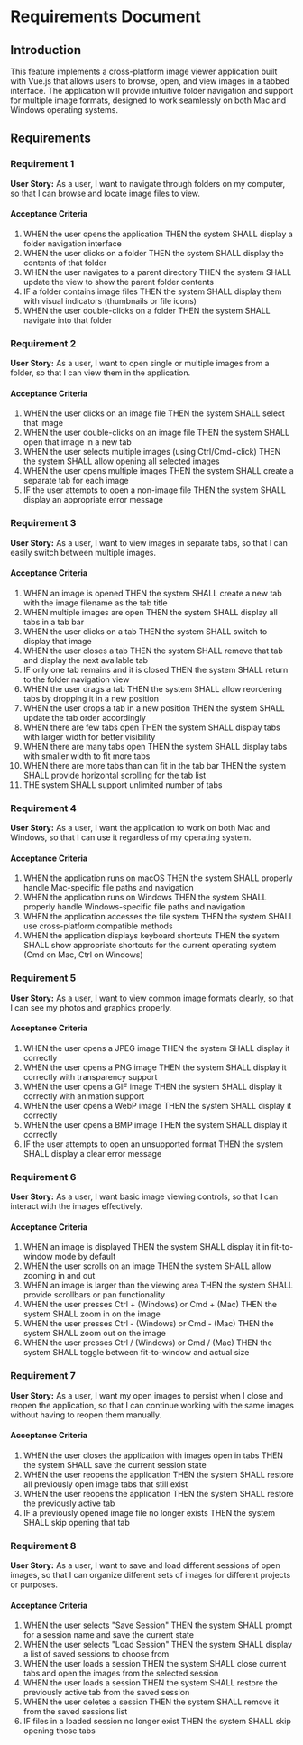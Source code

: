 # Requirements Document

## Introduction

This feature implements a cross-platform image viewer application built with Vue.js that allows users to browse, open, and view images in a tabbed interface. The application will provide intuitive folder navigation and support for multiple image formats, designed to work seamlessly on both Mac and Windows operating systems.

## Requirements

### Requirement 1

**User Story:** As a user, I want to navigate through folders on my computer, so that I can browse and locate image files to view.

#### Acceptance Criteria

1. WHEN the user opens the application THEN the system SHALL display a folder navigation interface
2. WHEN the user clicks on a folder THEN the system SHALL display the contents of that folder
3. WHEN the user navigates to a parent directory THEN the system SHALL update the view to show the parent folder contents
4. IF a folder contains image files THEN the system SHALL display them with visual indicators (thumbnails or file icons)
5. WHEN the user double-clicks on a folder THEN the system SHALL navigate into that folder

### Requirement 2

**User Story:** As a user, I want to open single or multiple images from a folder, so that I can view them in the application.

#### Acceptance Criteria

1. WHEN the user clicks on an image file THEN the system SHALL select that image
2. WHEN the user double-clicks on an image file THEN the system SHALL open that image in a new tab
3. WHEN the user selects multiple images (using Ctrl/Cmd+click) THEN the system SHALL allow opening all selected images
4. WHEN the user opens multiple images THEN the system SHALL create a separate tab for each image
5. IF the user attempts to open a non-image file THEN the system SHALL display an appropriate error message

### Requirement 3

**User Story:** As a user, I want to view images in separate tabs, so that I can easily switch between multiple images.

#### Acceptance Criteria

1. WHEN an image is opened THEN the system SHALL create a new tab with the image filename as the tab title
2. WHEN multiple images are open THEN the system SHALL display all tabs in a tab bar
3. WHEN the user clicks on a tab THEN the system SHALL switch to display that image
4. WHEN the user closes a tab THEN the system SHALL remove that tab and display the next available tab
5. IF only one tab remains and it is closed THEN the system SHALL return to the folder navigation view
6. WHEN the user drags a tab THEN the system SHALL allow reordering tabs by dropping it in a new position
7. WHEN the user drops a tab in a new position THEN the system SHALL update the tab order accordingly
8. WHEN there are few tabs open THEN the system SHALL display tabs with larger width for better visibility
9. WHEN there are many tabs open THEN the system SHALL display tabs with smaller width to fit more tabs
10. WHEN there are more tabs than can fit in the tab bar THEN the system SHALL provide horizontal scrolling for the tab list
11. THE system SHALL support unlimited number of tabs

### Requirement 4

**User Story:** As a user, I want the application to work on both Mac and Windows, so that I can use it regardless of my operating system.

#### Acceptance Criteria

1. WHEN the application runs on macOS THEN the system SHALL properly handle Mac-specific file paths and navigation
2. WHEN the application runs on Windows THEN the system SHALL properly handle Windows-specific file paths and navigation
3. WHEN the application accesses the file system THEN the system SHALL use cross-platform compatible methods
4. WHEN the application displays keyboard shortcuts THEN the system SHALL show appropriate shortcuts for the current operating system (Cmd on Mac, Ctrl on Windows)

### Requirement 5

**User Story:** As a user, I want to view common image formats clearly, so that I can see my photos and graphics properly.

#### Acceptance Criteria

1. WHEN the user opens a JPEG image THEN the system SHALL display it correctly
2. WHEN the user opens a PNG image THEN the system SHALL display it correctly with transparency support
3. WHEN the user opens a GIF image THEN the system SHALL display it correctly with animation support
4. WHEN the user opens a WebP image THEN the system SHALL display it correctly
5. WHEN the user opens a BMP image THEN the system SHALL display it correctly
6. IF the user attempts to open an unsupported format THEN the system SHALL display a clear error message

### Requirement 6

**User Story:** As a user, I want basic image viewing controls, so that I can interact with the images effectively.

#### Acceptance Criteria

1. WHEN an image is displayed THEN the system SHALL display it in fit-to-window mode by default
2. WHEN the user scrolls on an image THEN the system SHALL allow zooming in and out
3. WHEN an image is larger than the viewing area THEN the system SHALL provide scrollbars or pan functionality
4. WHEN the user presses Ctrl + (Windows) or Cmd + (Mac) THEN the system SHALL zoom in on the image
5. WHEN the user presses Ctrl - (Windows) or Cmd - (Mac) THEN the system SHALL zoom out on the image
6. WHEN the user presses Ctrl / (Windows) or Cmd / (Mac) THEN the system SHALL toggle between fit-to-window and actual size

### Requirement 7

**User Story:** As a user, I want my open images to persist when I close and reopen the application, so that I can continue working with the same images without having to reopen them manually.

#### Acceptance Criteria

1. WHEN the user closes the application with images open in tabs THEN the system SHALL save the current session state
2. WHEN the user reopens the application THEN the system SHALL restore all previously open image tabs that still exist
3. WHEN the user reopens the application THEN the system SHALL restore the previously active tab
4. IF a previously opened image file no longer exists THEN the system SHALL skip opening that tab

### Requirement 8

**User Story:** As a user, I want to save and load different sessions of open images, so that I can organize different sets of images for different projects or purposes.

#### Acceptance Criteria

1. WHEN the user selects "Save Session" THEN the system SHALL prompt for a session name and save the current state
2. WHEN the user selects "Load Session" THEN the system SHALL display a list of saved sessions to choose from
3. WHEN the user loads a session THEN the system SHALL close current tabs and open the images from the selected session
4. WHEN the user loads a session THEN the system SHALL restore the previously active tab from the saved session
5. WHEN the user deletes a session THEN the system SHALL remove it from the saved sessions list
6. IF files in a loaded session no longer exist THEN the system SHALL skip opening those tabs